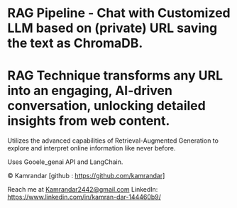 # RAG Pipeline - Chat with Customized LLM based on (private) URL saving the text as ChromaDB.

# RAG Technique transforms any URL into an engaging, AI-driven conversation, unlocking detailed insights from web content.
Utilizes the advanced capabilities of Retrieval-Augmented Generation to explore and interpret online information like never before. 

Uses Gooele_genai API and LangChain.

© Kamrandar [github : https://github.com/kamrandar]

Reach me at Kamrandar2442@gmail.com
LinkedIn: https://www.linkedin.com/in/kamran-dar-144460b9/

